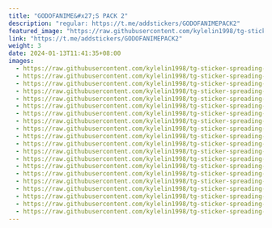 ```yaml
---
title: "GODOFANIME&#x27;S PACK 2"
description: "regular: https://t.me/addstickers/GODOFANIMEPACK2"
featured_image: "https://raw.githubusercontent.com/kylelin1998/tg-sticker-spreading-worldwide-images/main/img/7e0baabc-58cf-4739-ad95-14f96ede4c40.jpg"
link: "https://t.me/addstickers/GODOFANIMEPACK2"
weight: 3
date: 2024-01-13T11:41:35+08:00
images:
  - https://raw.githubusercontent.com/kylelin1998/tg-sticker-spreading-worldwide-images/main/img/7e0baabc-58cf-4739-ad95-14f96ede4c40.jpg
  - https://raw.githubusercontent.com/kylelin1998/tg-sticker-spreading-worldwide-images/main/img/7a64c3e7-1bdf-4a36-a14b-787302f6b763.jpg
  - https://raw.githubusercontent.com/kylelin1998/tg-sticker-spreading-worldwide-images/main/img/d90e18fb-fa19-4abf-ac5e-9230d5409482.jpg
  - https://raw.githubusercontent.com/kylelin1998/tg-sticker-spreading-worldwide-images/main/img/a039fde8-d36b-432a-9f15-3536dc10a3cd.jpg
  - https://raw.githubusercontent.com/kylelin1998/tg-sticker-spreading-worldwide-images/main/img/eef147ac-2afb-42fc-ab3d-27978ad41ab7.jpg
  - https://raw.githubusercontent.com/kylelin1998/tg-sticker-spreading-worldwide-images/main/img/39bb77ea-51bd-42a9-9323-355f941c211b.jpg
  - https://raw.githubusercontent.com/kylelin1998/tg-sticker-spreading-worldwide-images/main/img/008ca613-0210-438f-8d89-d1e6420ba8e0.jpg
  - https://raw.githubusercontent.com/kylelin1998/tg-sticker-spreading-worldwide-images/main/img/6b9b9e4a-423e-4f08-8207-d0c292645b5f.jpg
  - https://raw.githubusercontent.com/kylelin1998/tg-sticker-spreading-worldwide-images/main/img/6f8d8ebc-b576-4063-937b-aacd635cec13.jpg
  - https://raw.githubusercontent.com/kylelin1998/tg-sticker-spreading-worldwide-images/main/img/77f24ce8-5603-4cb7-b9bf-5e54cd611481.jpg
  - https://raw.githubusercontent.com/kylelin1998/tg-sticker-spreading-worldwide-images/main/img/2fd8f7fb-87ff-49ec-a63e-eb077185eaf7.jpg
  - https://raw.githubusercontent.com/kylelin1998/tg-sticker-spreading-worldwide-images/main/img/6d67a696-8491-4326-a063-c1863ca4e770.jpg
  - https://raw.githubusercontent.com/kylelin1998/tg-sticker-spreading-worldwide-images/main/img/227c2001-4654-497b-910d-d5f906916d1d.jpg
  - https://raw.githubusercontent.com/kylelin1998/tg-sticker-spreading-worldwide-images/main/img/4a3a8961-9638-4e86-a4b5-a20f720177c7.jpg
  - https://raw.githubusercontent.com/kylelin1998/tg-sticker-spreading-worldwide-images/main/img/ec47788d-488b-49d0-86fa-7ce934ab5103.jpg
  - https://raw.githubusercontent.com/kylelin1998/tg-sticker-spreading-worldwide-images/main/img/1082b2bd-9a19-4773-a212-560eb3a25491.jpg
  - https://raw.githubusercontent.com/kylelin1998/tg-sticker-spreading-worldwide-images/main/img/efe64690-2e40-4a97-8fa3-4ae9bc15ffdd.jpg
  - https://raw.githubusercontent.com/kylelin1998/tg-sticker-spreading-worldwide-images/main/img/067915b5-d31b-48d3-bf63-d2c62d1fdd20.jpg
  - https://raw.githubusercontent.com/kylelin1998/tg-sticker-spreading-worldwide-images/main/img/40742e35-e55f-4635-932b-7630393ae201.jpg
  - https://raw.githubusercontent.com/kylelin1998/tg-sticker-spreading-worldwide-images/main/img/f2a04060-ad26-4f6a-8acf-77084b5c9d39.jpg
---
```

